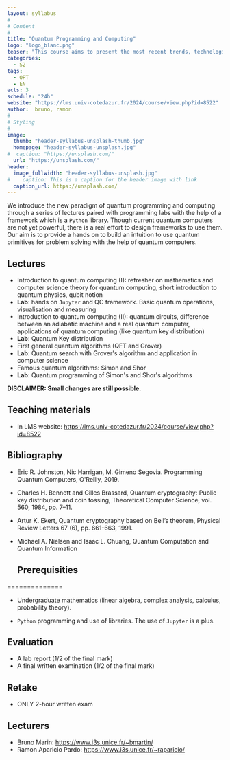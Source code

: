 ```yaml
---
layout: syllabus
#
# Content
#
title: "Quantum Programming and Computing"
logo: "logo_blanc.png"
teaser: "This course aims to present the most recent trends, technologies and protocols deployed in Internet nowadays. "
categories:
  - S2
tags:
  - OPT
  - EN
ects: 3
schedule: "24h"
website: "https://lms.univ-cotedazur.fr/2024/course/view.php?id=8522"
author:  bruno, ramon
#
# Styling
#
image:
  thumb: "header-syllabus-unsplash-thumb.jpg"
  homepage: "header-syllabus-unsplash.jpg"
#  caption: "https://unsplash.com/"
  url: "https://unsplash.com/"
header:
  image_fullwidth: "header-syllabus-unsplash.jpg"
#    caption: This is a caption for the header image with link
  caption_url: https://unsplash.com/
---
```


We introduce the new paradigm of quantum programming and computing through a series of lectures paired with programming labs with the help of a framework which is a `Python` library. Though current quantum computers are not yet powerful, there is a real effort to design frameworks to use them. Our aim is to provide a hands on to build an intuition to use quantum primitives for problem solving with the help of quantum computers.

## Lectures

* Introduction to quantum computing (I): refresher on mathematics and computer science theory for quantum computing, short introduction to quantum physics, qubit notion
* **Lab**: hands on `Jupyter` and QC framework. Basic quantum operations, visualisation and measuring  
* Introduction to quantum computing (II): quantum circuits, difference between an adiabatic machine and a real quantum computer, applications of quantum computing (like quantum key distribution)
* **Lab**: Quantum Key distribution
*  First general quantum algorithms (QFT and Grover)
* **Lab**: Quantum search with Grover's algorithm and application in computer science
* Famous quantum algorithms: Simon and Shor 
* **Lab**: Quantum programming of Simon's and Shor's algorithms

<strong>DISCLAIMER: Small changes are still possible.</strong>

## Teaching materials ##

- In LMS website: <https://lms.univ-cotedazur.fr/2024/course/view.php?id=8522> 

## Bibliography ##

-  Eric R. Johnston, Nic Harrigan, M. Gimeno Segovia. Programming
   Quantum Computers, O'Reilly, 2019.
   
- Charles H. Bennett and Gilles Brassard, Quantum cryptography: Public
  key distribution and coin tossing, Theoretical Computer Science,
  vol. 560, 1984, pp. 7–11.
  
- Artur K. Ekert, Quantum cryptography based on Bell’s theorem,
  Physical Review Letters 67 (6), pp. 661-663, 1991.
  
- Michael A. Nielsen and Isaac L. Chuang, Quantum Computation and
  Quantum Information
  
  ## Prerequisities ##
==============

-   Undergraduate mathematics (linear algebra, complex analysis, calculus,
     probability theory).

-   `Python` programming and use of libraries. The use of `Jupyter` is
    a plus.
    
## Evaluation ##

-   A lab report (1/2 of the final mark)
-   A final written examination (1/2 of the final mark)

## Retake ##

- ONLY 2-hour written exam

## Lecturers ##

- Bruno Marin: <https://www.i3s.unice.fr/~bmartin/>
- Ramon Aparicio Pardo: <https://www.i3s.unice.fr/~raparicio/>

